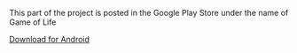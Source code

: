 This part of the project is posted in the Google Play Store under the name of Game of Life

[Download for Android](https://play.google.com/store/apps/details?id=com.MrBlissfulGrin.GameOfLife "Game of Life Android app")
